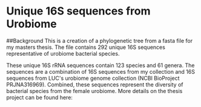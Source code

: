 # Unique 16S sequences from Urobiome

##Background
This is a creation of a phylogenetic tree from a fasta file for my masters thesis. The file contains 292 unique 16S sequences representative of urobiome bacterial species.

These unique 16S rRNA sequences contain 123 species and 61 genera. The sequences are a combination of 16S sequences from my collection and 16S sequences from LUC's urobiome genome collection (NCBI BioProject PRJNA316969). Combined, these sequences represent the diversity of bacterial species from the female urobiome. More details on the thesis project can be found here: 
